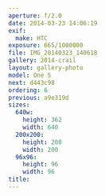 ```yaml
---
aperture: f/2.0
date: 2014-03-23 14:06:19
exif:
  make: HTC
exposure: 665/1000000
file: IMG_20140323_140618
gallery: 2014-crail
layout: gallery-photo
model: One S
next: d443c98
ordering: 6
previous: a9e319d
sizes:
  640w:
    height: 362
    width: 640
  200x200:
    height: 200
    width: 200
  96x96:
    height: 96
    width: 96
title: 
---
```

